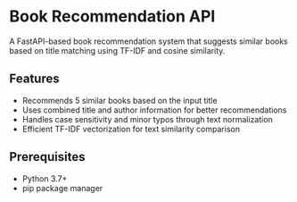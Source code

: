 # Book Recommendation API

A FastAPI-based book recommendation system that suggests similar books based on title matching using TF-IDF and cosine similarity.

## Features

- Recommends 5 similar books based on the input title
- Uses combined title and author information for better recommendations
- Handles case sensitivity and minor typos through text normalization
- Efficient TF-IDF vectorization for text similarity comparison

## Prerequisites

- Python 3.7+
- pip package manager
